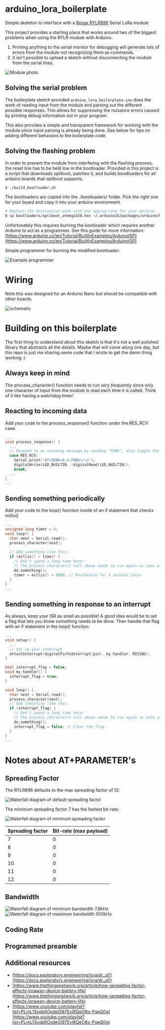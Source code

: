 # arduino_lora_boilerplate
Simple skeleton to interface with a [Reyax RYLR896](http://reyax.com/products/rylr896/) Serial LoRa module

This project provides a starting place that works around two of the biggest
problems when using the RYLR module with Arduino.
1. Printing anything to the serial monitor for debugging will generate lots
of errors from the module not recognizing them as commands.
2. It isn't possible to upload a sketch without disconnecting the module
from the serial lines.

![Module photo](docs/module.jpg)

## Solving the serial problem
The boilerplate sketch provided `arduino_lora_boilerplate.ino` does the work of reading input from the module
and parsing out the different possible responses. This allows for suppressing
the nuisance errors caused by printing debug information out in your program.

This also provides a simple and transparent framework for working with the
module since input parsing is already being done. See below for tips on adding
different behaviors to the boilerplate code.

## Solving the flashing problem
In order to prevent the module from interfering with the flashing process,
the reset line has to be held low in the bootloader. Provided in this project
is a script that downloads optiboot, patches it, and builds boodloaders for
all arduino boards that optiboot supports. 

```bash
$ ./build_bootloader.sh
```

The bootloaders are copied into the ./bootloaders/ folder. Pick the right one
for your board and copy it into your arduino environment. 

```bash
# Replace the destination path with one appropriate for your machine.
$ cp bootloaders/optiboot_atmega328.hex ~/.arduino15/packages/arduino/hardware/avr/1.8.3/bootloaders/optiboot
```

Unfortunately this requires burning the bootloader which requires another
Arduino to act as a programmer. See this guide for more information: 
[https://www.arduino.cc/en/Tutorial/BuiltInExamples/ArduinoISP](https://www.arduino.cc/en/Tutorial/BuiltInExamples/ArduinoISP)

Simple programmer for burning the modified bootloader:

![Example programmer](docs/programmer.jpg)

# Wiring
Note this was designed for an Arduino Nano but should be compatible with other boards.

![schematic](docs/schematic.png)

# Building on this boilerplate
The first thing to understand about this sketch is that it's not a well
polished library that abstracts all the details. Maybe that will come along
one day, but this repo is just me sharing some code that I wrote to get the
damn thing working :)

## Always keep in mind
The process_character() function needs to run *very frequently* since only one character
of input from the module is read each time it is called. Think of it like
having a watchdog timer!

## Reacting to incoming data
Add your code to the process_response() function under the RES_RCV case.
```c++
...
void process_response() {
  ...
  // Respond to an incoming message by sending "PONG", also toggle the LED
  case RES_RCV:
    Serial.print("AT+SEND=0,4,PONG\r\n");
    digitalWrite(LED_BUILTIN, !digitalRead(LED_BUILTIN));
    break;
  ...
}
...
```

## Sending something periodically
Add your code to the loop() function inside of an if statement that checks
millis()
```c++
...
unsigned long timer = 0;
void loop() {
  char next = Serial.read();
  process_character(next);
  
  // Add something like this:
  if (millis() > timer) {
    // Don't spend a long time here! 
    // The process_character() call above needs to run again as soon as possible
    do_something(); 
    timer = millis() + 5000; // Reschedule for 5 seconds later
  }
}
...
```

## Sending something in response to an interrupt
As always, keep your ISR as small as possible! A good idea would be to set a 
flag that lets you know something needs to be done. Then handle that flag with
an if statement in the loop() function.
```C++
...
void setup() {
  ...
  // Set up your interrupt
  attachInterrupt(digitalPinToInterrupt(pin), my_handler, RISING);
}

bool interrupt_flag = false;
void my_handler() {
  interrupt_flag = true;
}

void loop() {
  char next = Serial.read();
  process_character(next);
  // Add something like this
  if (interrupt_flag) {
    // Don't spend a long time here! 
    // The process_character() call above needs to run again as soon as possible
    do_something(); 
    interrupt_flag = false; // Clear the flag
  }
}
...
```
# Notes about AT+PARAMETER's
## Spreading Factor
The RYLR896 defaults to the max spreading factor of 12:

![Waterfall diagram of default spreading factor](docs/wf_default.png)

The minimum spreading factor 7 has the fastest bit-rate:

![Waterfall diagram of minimum spreading factor](docs/wf_sf_7.png)

| Spreading factor | Bit-rate (max payload) |
| ---------------- | ---------------------- |
| 7 | 0 |
| 8 | 0 |
| 9 | 0 |
| 10 | 0 |
| 11 | 0 |
| 12 | 0 |

## Bandwidth
![Waterfall diagram of minimum bandwidth 7.8kHz](docs/wf_bw_min.png)
![Waterfall diagram of maximum bandwidth 500kHz](docs/wf_bw_max.png)

## Coding Rate

## Programmed preamble


## Additional resources
* [https://docs.exploratory.engineering/lora/dr_sf/](https://docs.exploratory.engineering/lora/dr_sf/)
* [https://www.thethingsnetwork.org/article/how-spreading-factor-affects-lorawan-device-battery-life](https://www.thethingsnetwork.org/article/how-spreading-factor-affects-lorawan-device-battery-life)
* [https://www.youtube.com/playlist?list=PLmL13yqb6OxdeOi97EvI8QeO8o-PqeQ0g](https://www.youtube.com/playlist?list=PLmL13yqb6OxdeOi97EvI8QeO8o-PqeQ0g)
